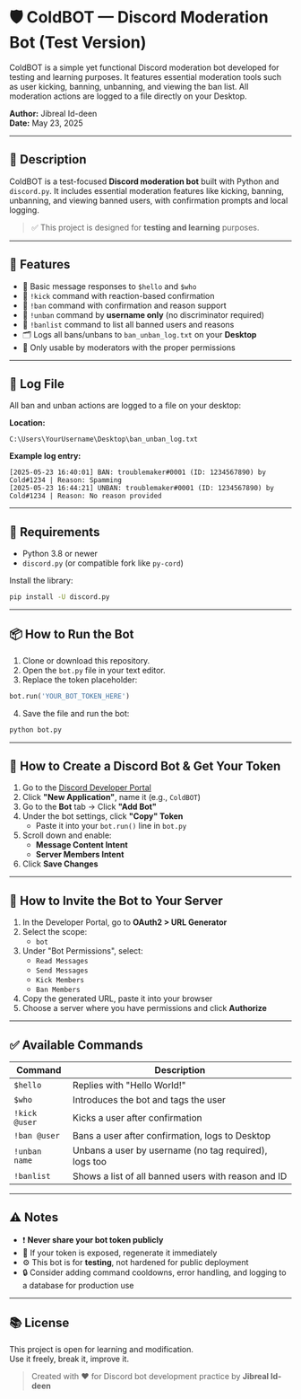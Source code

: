 
# 🛡️ ColdBOT — Discord Moderation Bot (Test Version)

ColdBOT is a simple yet functional Discord moderation bot developed for testing and learning purposes. It features essential moderation tools such as user kicking, banning, unbanning, and viewing the ban list. All moderation actions are logged to a file directly on your Desktop.

**Author:** Jibreal Id-deen  
**Date:** May 23, 2025

---

## 📌 Description

ColdBOT is a test-focused **Discord moderation bot** built with Python and `discord.py`. It includes essential moderation features like kicking, banning, unbanning, and viewing banned users, with confirmation prompts and local logging.

> ✅ This project is designed for **testing and learning** purposes.

---

## 🚀 Features

- 🤖 Basic message responses to `$hello` and `$who`
- 👢 `!kick` command with reaction-based confirmation
- 🔨 `!ban` command with confirmation and reason support
- 🛑 `!unban` command by **username only** (no discriminator required)
- 📜 `!banlist` command to list all banned users and reasons
- 🗂️ Logs all bans/unbans to `ban_unban_log.txt` on your **Desktop**
- 🔐 Only usable by moderators with the proper permissions

---

## 📁 Log File

All ban and unban actions are logged to a file on your desktop:

**Location:**
```
C:\Users\YourUsername\Desktop\ban_unban_log.txt
```

**Example log entry:**
```
[2025-05-23 16:40:01] BAN: troublemaker#0001 (ID: 1234567890) by Cold#1234 | Reason: Spamming  
[2025-05-23 16:44:21] UNBAN: troublemaker#0001 (ID: 1234567890) by Cold#1234 | Reason: No reason provided
```

---

## 🔧 Requirements

- Python 3.8 or newer
- `discord.py` (or compatible fork like `py-cord`)

Install the library:
```bash
pip install -U discord.py
```

---

## 📦 How to Run the Bot

1. Clone or download this repository.
2. Open the `bot.py` file in your text editor.
3. Replace the token placeholder:
```python
bot.run('YOUR_BOT_TOKEN_HERE')
```
4. Save the file and run the bot:
```bash
python bot.py
```

---

## 🔑 How to Create a Discord Bot & Get Your Token

1. Go to the [Discord Developer Portal](https://discord.com/developers/applications)
2. Click **"New Application"**, name it (e.g., `ColdBOT`)
3. Go to the **Bot** tab → Click **"Add Bot"**
4. Under the bot settings, click **"Copy" Token**
   - Paste it into your `bot.run()` line in `bot.py`
5. Scroll down and enable:
   - **Message Content Intent**
   - **Server Members Intent**
6. Click **Save Changes**

---

## 🤝 How to Invite the Bot to Your Server

1. In the Developer Portal, go to **OAuth2 > URL Generator**
2. Select the scope:
   - `bot`
3. Under "Bot Permissions", select:
   - `Read Messages`
   - `Send Messages`
   - `Kick Members`
   - `Ban Members`
4. Copy the generated URL, paste it into your browser
5. Choose a server where you have permissions and click **Authorize**

---

## ✅ Available Commands

| Command        | Description                                               |
|----------------|-----------------------------------------------------------|
| `$hello`       | Replies with "Hello World!"                               |
| `$who`         | Introduces the bot and tags the user                      |
| `!kick @user`  | Kicks a user after confirmation                           |
| `!ban @user`   | Bans a user after confirmation, logs to Desktop           |
| `!unban name`  | Unbans a user by username (no tag required), logs too     |
| `!banlist`     | Shows a list of all banned users with reason and ID       |

---

## ⚠️ Notes

- ❗ **Never share your bot token publicly**
- 🔁 If your token is exposed, regenerate it immediately
- ⚙️ This bot is for **testing**, not hardened for public deployment
- 🔒 Consider adding command cooldowns, error handling, and logging to a database for production use

---

## 📚 License

This project is open for learning and modification.  
Use it freely, break it, improve it.

> Created with ❤️ for Discord bot development practice by **Jibreal Id-deen**
